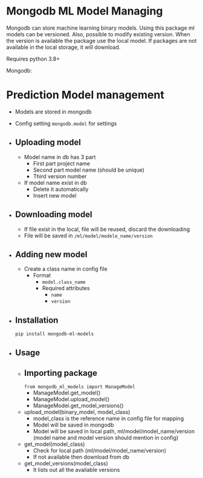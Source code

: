 # Mongodb ML Model Managing

Mongodb can store machine learning binary models. Using this package ml models can be versioned.
Also, possible to modify existing version. When the version is available the package use the local model.
If packages are not available in the local storage, it will download.


Requires python 3.8+

Mongodb: 

# Prediction Model management
- Models are stored in mongodb
- Config setting `mongodb.model` for settings
- Uploading model
    -
    - Model name in db has 3 part
        - First part project name
        - Second part model name (should be unique)
        - Third version number
    - If model name exist in db
        - Delete it automatically
        - Insert new model
    
- Downloading model
    -
    - If file exist in the local, file will be reused, discard the downloading
    - File will be saved in `/ml/model/modele_name/version`
    
- Adding new model
    -
    - Create a class name in config file
        - Format
            - `model.class_name`
            - Required attributes
                - `name`
                - `version`
    
- Installation
    -
     `pip install mongodb-ml-models`
- Usage
    -
    - Importing package
      -
      `from mongodb_ml_models import ManageModel`
      - ManageModel.get_model()
      - ManageModel.upload_model()
      - ManageModel.get_model_versions()
    - upload_model(binary_model, model_class)
        - model_class is the reference name in config file for mapping
        - Model will be saved in mongodb
        - Model will be saved in local path, ml/model/model_name/version (model name and model version should mention in config)
    - get_model(model_class)
        - Check for local path (ml/model/model_name/version)
        - If not available then download from db
    - get_model_versions(model_class)
        - It lists out all the available versions
    

